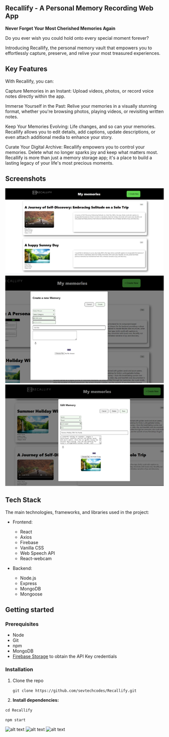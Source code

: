 ## Recallify - A Personal Memory Recording Web App

**Never Forget Your Most Cherished Memories Again**

Do you ever wish you could hold onto every special moment forever?

Introducing Recallify, the personal memory vault that empowers you to effortlessly capture, preserve, and relive your most treasured experiences.

## Key Features
With Recallify, you can:

Capture Memories in an Instant: Upload videos, photos, or record voice notes directly within the app.

Immerse Yourself in the Past: Relive your memories in a visually stunning format, whether you're browsing photos, playing videos, or revisiting written notes.

Keep Your Memories Evolving: Life changes, and so can your memories. Recallify allows you to edit details, add captions, update descriptions, or even attach additional media to enhance your story.

Curate Your Digital Archive: Recallify empowers you to control your memories. Delete what no longer sparks joy and keep what matters most.
Recallify is more than just a memory storage app; it's a place to build a lasting legacy of your life's most precious moments.


## Screenshots

<p align="center">
  <img src="images/image.png" />
  <img src="images/image-1.png" />
	<img src="images/image-2.png" />
</p>

## Tech Stack
The main technologies, frameworks, and libraries used in the project:
- Frontend:
	- React
	- Axios
	- Firebase
	- Vanilla CSS
	- Web Speech API
	- React-webcam

- Backend:
  - Node.js
  - Express
  - MongoDB
  - Mongoose 

## Getting started

### Prerequisites
- Node
- Git
- npm 
- MongoDB
- [Firebase Storage](https://firebase.google.com/) to obtain the API Key credentials

### Installation

1. Clone the repo

   ```git clone https://github.com/sevtechcodes/Recallify.git```

1. **Install dependencies:**

 ```cd Recallify```
	 
```npm start```

![alt text](image.png)
![alt text](image-1.png)
![alt text](image-2.png)

